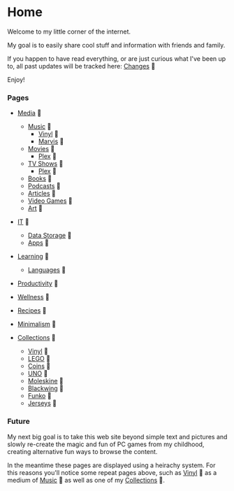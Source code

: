 # Home

Welcome to my little corner of the internet.

My goal is to easily share cool stuff and information with friends and family.

If you happen to have read everything, or are just curious what I've been up to, all past updates will be tracked here:
[Changes](changes.md) 🚧

Enjoy!

### Pages

* [Media](media.md) 🚧
	* [Music](music.md) 🚧
		* [Vinyl](vinyl.md) 🚧
		* [Marvis](marvis.md) 🚧
	* [Movies](movies.md) 🚧
		* [Plex](plex.md) 🚧
	* [TV Shows](tv-shows.md) 🚧
		* [Plex](plex.md) 🚧
	* [Books](books.md) 🚧
	* [Podcasts](podcasts.md) 🚧
	* [Articles](articles.md) 🚧
	* [Video Games](video-games.md) 🚧
	* [Art](art.md) 🚧

* [IT](it.md) 🚧
	* [Data Storage](data-stroage.md) 🚧
	* [Apps](apps.md) 🚧

* [Learning](learning.md) 🚧
	* [Languages](languages.md) 🚧

* [Productivity](productivity.md) 🚧

* [Wellness](wellness.md) 🚧

* [Recipes](recipes.md) 🚧

* [Minimalism](minimalism.md) 🚧

* [Collections](collections) 🚧
	* [Vinyl](vinyl.md) 🚧
	* [LEGO](lego.md) 🚧
	* [Coins](coins.md) 🚧
	* [UNO](uno.md) 🚧
	* [Moleskine](moleskine.md) 🚧
	* [Blackwing](blackwing.md) 🚧
	* [Funko](funko.md) 🚧
	* [Jerseys](jerseys.md) 🚧

<!--	* [Bobbleheads](bobbleheads.md)  🚧-->


### Future

My next big goal is to take this web site beyond simple text and pictures and slowly re-create the magic and fun of PC games from my childhood, creating alternative fun ways to browse the content.

In the meantime these pages are displayed using a heirachy system. For this reasons you'll notice some repeat pages above, such as [Vinyl](vinyl.md) 🚧 as a medium of [Music](music.md) 🚧 as well as one of my [Collections](collections) 🚧.



